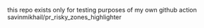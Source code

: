 this repo exists only for testing purposes of my own github action savinmikhail/pr_risky_zones_highlighter